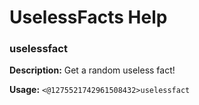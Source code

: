 # UselessFacts Help

### uselessfact

**Description:** Get a random useless fact!

**Usage:** `<@1275521742961508432>uselessfact`

